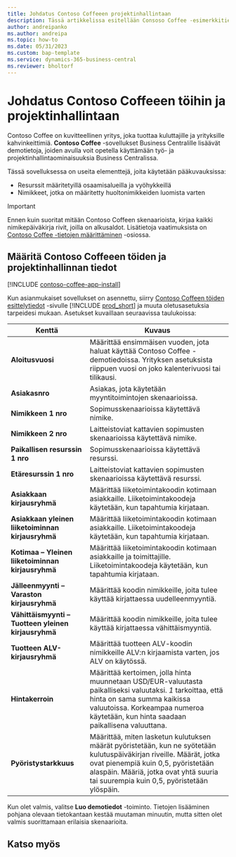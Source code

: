 ```yaml
---
title: Johdatus Contoso Coffeeen projektinhallintaan
description: Tässä artikkelissa esitellään Consoso Coffee -esimerkkitietoja töiden ja projektinhallinnan osalta.
author: andreipanko
ms.author: andreipa
ms.topic: how-to
ms.date: 05/31/2023
ms.custom: bap-template
ms.service: dynamics-365-business-central
ms.reviewer: bholtorf
---
```


# <a name="introduction-to-contoso-coffee-jobs-and-project-management"></a>Johdatus Contoso Coffeeen töihin ja projektinhallintaan

Contoso Coffee on kuvitteellinen yritys, joka tuottaa kuluttajille ja yrityksille kahvinkeittimiä. **Contoso Coffee** -sovellukset Business Centralille lisäävät demotietoja, joiden avulla voit opetella käyttämään työ- ja projektinhallintaominaisuuksia Business Centralissa.

Tässä sovelluksessa on useita elementtejä, joita käytetään pääkuvauksissa:

- Resurssit määritetyillä osaamisalueilla ja vyöhykkeillä
- Nimikkeet, jotka on määritetty huoltonimikkeiden luomista varten

> [!IMPORTANT]
> Ennen kuin suoritat mitään Contoso Coffeen skenaarioista, kirjaa kaikki nimikepäiväkirja rivit, joilla on alkusaldot. Lisätietoja vaatimuksista on [Contoso Coffee -tietojen määrittäminen](#set-up-contoso-coffee-jobs-and-project-management-data) -osiossa.
>
> 
## <a name="set-up-contoso-coffee-jobs-and-project-management-data"></a>Määritä Contoso Coffeeen töiden ja projektinhallinnan tiedot

[!INCLUDE [contoso-coffee-app-install](../../includes/contoso-coffee-app-install.md)]

Kun asianmukaiset sovellukset on asennettu, siirry [Contoso Coffeen töiden esittelytiedot](https://businesscentral.dynamics.com/?page=4767) -sivulle [!INCLUDE [prod_short](../../includes/prod_short.md)] ja muuta oletusasetuksia tarpeidesi mukaan. Asetukset kuvaillaan seuraavissa taulukoissa:  

|Kenttä  |Kuvaus  |
|---------|---------|
|**Aloitusvuosi** |Määrittää ensimmäisen vuoden, jota haluat käyttää Contoso Coffee -demotiedoissa. Yrityksen asetuksista riippuen vuosi on joko kalenterivuosi tai tilikausi.|
|**Asiakasnro**  |Asiakas, jota käytetään myyntitoimintojen skenaarioissa.|
|**Nimikkeen 1 nro**  |Sopimusskenaarioissa käytettävä nimike.|
|**Nimikkeen 2 nro**  |Laitteistoviat kattavien sopimusten skenaarioissa käytettävä nimike.|
|**Paikallisen resurssin 1 nro**  |Sopimusskenaarioissa käytettävä resurssi.|
|**Etäresurssin 1 nro**  |Laitteistoviat kattavien sopimusten skenaarioissa käytettävä resurssi.|
|**Asiakkaan kirjausryhmä**|Määrittää liiketoimintakoodin kotimaan asiakkaille. Liiketoimintakoodeja käytetään, kun tapahtumia kirjataan. |
|**Asiakkaan yleinen liiketoiminnan kirjausryhmä**|Määrittää liiketoimintakoodin kotimaan asiakkaille. Liiketoimintakoodeja käytetään, kun tapahtumia kirjataan. |
|**Kotimaa – Yleinen liiketoiminnan kirjausryhmä**|Määrittää liiketoimintakoodin kotimaan asiakkaille ja toimittajille. Liiketoimintakoodeja käytetään, kun tapahtumia kirjataan. |
|**Jälleenmyynti – Varaston kirjausryhmä**    |Määrittää koodin nimikkeille, joita tulee käyttää kirjattaessa uudelleenmyyntiä.|
|**Vähittäismyynti – Tuotteen yleinen kirjausryhmä**    |Määrittää koodin nimikkeille, joita tulee käyttää kirjattaessa vähittäismyyntiä.|
|**Tuotteen ALV-kirjausryhmä**    |Määrittää tuotteen ALV-koodin nimikkeille ALV:n kirjaamista varten, jos ALV on käytössä.|
|**Hintakerroin**     |Määrittää kertoimen, jolla hinta muunnetaan USD/EUR-valuutasta paikalliseksi valuutaksi. *1* tarkoittaa, että hinta on sama summa kaikissa valuutoissa. Korkeampaa numeroa käytetään, kun hinta saadaan paikallisena valuuttana. |
|**Pyöristystarkkuus**  |Määrittää, miten lasketun kulutuksen määrät pyöristetään, kun ne syötetään kulutuspäiväkirjan riveille. Määrät, jotka ovat pienempiä kuin 0,5, pyöristetään alaspäin. Määriä, jotka ovat yhtä suuria tai suurempia kuin 0,5, pyöristetään ylöspäin.|

Kun olet valmis, valitse **Luo demotiedot** -toiminto. Tietojen lisääminen pohjana olevaan tietokantaan kestää muutaman minuutin, mutta sitten olet valmis suorittamaan erilaisia skenaarioita.  

## <a name="see-also"></a>Katso myös
